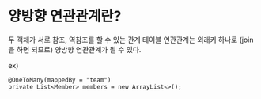 # 양방향 연관관계란?
두 객체가 서로 참조, 역참조를 할 수 있는 관계
테이블 연관관계는 외래키 하나로 (join을 하면 되므로) 양방향 연관관계가 될 수 있다.

ex)
```
@OneToMany(mappedBy = "team")  
private List<Member> members = new ArrayList<>();
```
